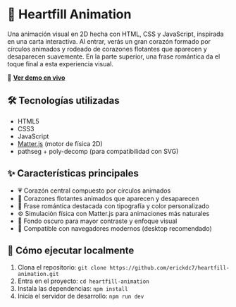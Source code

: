 # 💖 Heartfill Animation

Una animación visual en 2D hecha con HTML, CSS y JavaScript, inspirada en una carta interactiva. Al entrar, verás un gran corazón formado por círculos animados y rodeado de corazones flotantes que aparecen y desaparecen suavemente. En la parte superior, una frase romántica da el toque final a esta experiencia visual.

🔗 **[Ver demo en vivo](https://erickdc7.github.io/heartfill-animation/)**

## 🛠 Tecnologías utilizadas

- HTML5
- CSS3
- JavaScript
- [Matter.js](https://brm.io/matter-js/) (motor de física 2D)
- pathseg + poly-decomp (para compatibilidad con SVG)

## ✨ Características principales

- 💗 Corazón central compuesto por círculos animados
- 🧡 Corazones flotantes animados que aparecen y desaparecen
- 📝 Frase romántica destacada con tipografía y color personalizado
- ⚙️ Simulación física con Matter.js para animaciones más naturales
- 🌌 Fondo oscuro para mayor contraste y enfoque visual
- 📱 Compatible con navegadores modernos (desktop recomendado)

## 🚀 Cómo ejecutar localmente

1. Clona el repositorio: `git clone https://github.com/erickdc7/heartfill-animation.git`
2. Entra en el proyecto: `cd heartfill-animation`
3. Instala las dependencias: `npm install`
4. Inicia el servidor de desarrollo: `npm run dev`

